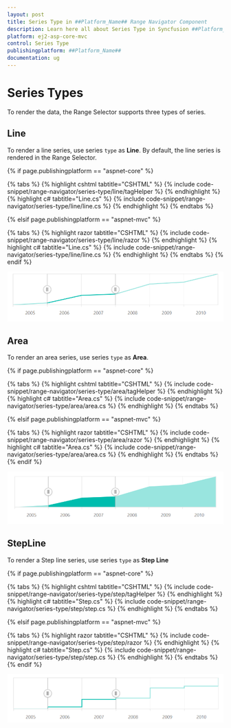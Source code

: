 ```yaml
---
layout: post
title: Series Type in ##Platform_Name## Range Navigator Component
description: Learn here all about Series Type in Syncfusion ##Platform_Name## Range Navigator component and more.
platform: ej2-asp-core-mvc
control: Series Type
publishingplatform: ##Platform_Name##
documentation: ug
---
```



# Series Types

To render the data, the Range Selector supports three types of series.

<!-- markdownlint-disable MD036 -->

## Line

<!-- markdownlint-disable MD036 -->

To render a line series, use series `type` as **Line**. By default, the line series is rendered in the Range Selector.

{% if page.publishingplatform == "aspnet-core" %}

{% tabs %}
{% highlight cshtml tabtitle="CSHTML" %}
{% include code-snippet/range-navigator/series-type/line/tagHelper %}
{% endhighlight %}
{% highlight c# tabtitle="Line.cs" %}
{% include code-snippet/range-navigator/series-type/line/line.cs %}
{% endhighlight %}
{% endtabs %}

{% elsif page.publishingplatform == "aspnet-mvc" %}

{% tabs %}
{% highlight razor tabtitle="CSHTML" %}
{% include code-snippet/range-navigator/series-type/line/razor %}
{% endhighlight %}
{% highlight c# tabtitle="Line.cs" %}
{% include code-snippet/range-navigator/series-type/line/line.cs %}
{% endhighlight %}
{% endtabs %}
{% endif %}



![Line Chart](images/series-type/line.png)

## Area

To render an area series, use series `type` as **Area**.

{% if page.publishingplatform == "aspnet-core" %}

{% tabs %}
{% highlight cshtml tabtitle="CSHTML" %}
{% include code-snippet/range-navigator/series-type/area/tagHelper %}
{% endhighlight %}
{% highlight c# tabtitle="Area.cs" %}
{% include code-snippet/range-navigator/series-type/area/area.cs %}
{% endhighlight %}
{% endtabs %}

{% elsif page.publishingplatform == "aspnet-mvc" %}

{% tabs %}
{% highlight razor tabtitle="CSHTML" %}
{% include code-snippet/range-navigator/series-type/area/razor %}
{% endhighlight %}
{% highlight c# tabtitle="Area.cs" %}
{% include code-snippet/range-navigator/series-type/area/area.cs %}
{% endhighlight %}
{% endtabs %}
{% endif %}



![Area Chart](images/series-type/area.png)

## StepLine

To render a Step line series, use series `type` as **Step Line**

{% if page.publishingplatform == "aspnet-core" %}

{% tabs %}
{% highlight cshtml tabtitle="CSHTML" %}
{% include code-snippet/range-navigator/series-type/step/tagHelper %}
{% endhighlight %}
{% highlight c# tabtitle="Step.cs" %}
{% include code-snippet/range-navigator/series-type/step/step.cs %}
{% endhighlight %}
{% endtabs %}

{% elsif page.publishingplatform == "aspnet-mvc" %}

{% tabs %}
{% highlight razor tabtitle="CSHTML" %}
{% include code-snippet/range-navigator/series-type/step/razor %}
{% endhighlight %}
{% highlight c# tabtitle="Step.cs" %}
{% include code-snippet/range-navigator/series-type/step/step.cs %}
{% endhighlight %}
{% endtabs %}
{% endif %}



![Step Line Chart](images/series-type/stepline.png)